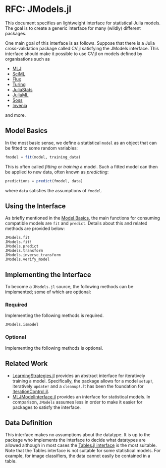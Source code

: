 # RFC: JModels.jl

This document specifies an lightweight interface for statistical Julia models.
The goal is to create a generic interface for many (wildly) different packages.

One main goal of this interface is as follows.
Suppose that there is a Julia cross-validation package called CV.jl satisfying the JModels interface.
This interface should make it possible to use CV.jl on models defined by organisations such as

- [MLJ](https://alan-turing-institute.github.io/MLJ.jl/dev/)
- [SciML](https://sciml.ai/)
- [Flux](https://fluxml.ai/)
- [Turing](https://turing.ml/)
- [JuliaStats](https://juliastats.org/)
- [JuliaML](https://juliaml.github.io/)
- [Soss](https://cscherrer.github.io/Soss.jl/)
- [Invenia](https://github.com/invenia/)

and more.

## Model Basics

In the most basic sense, we define a statistical `model` as an object that can be fitted to some random variables:

```julia
fmodel = fit(model, training_data)
```

This is often called _fitting_ or _training_ a model.
Such a fitted model can then be applied to new data, often known as _predicting_:

```julia
predictions = predict(fmodel, data)
```

where `data` satisfies the assumptions of `fmodel`.

## Using the Interface

As briefly mentioned in the [Model Basics](@ref), the main functions for consuming compatible models are `fit` and `predict`.
Details about this and related methods are provided below:

```@docs
JModels.fit
JModels.fit!
JModels.predict
JModels.transform
JModels.inverse_transform
JModels.verify_model
```

## Implementing the Interface

To become a `JModels.jl` source, the following methods can be implemented; some of which are optional:

### Required

Implementing the following methods is required.

```@docs
JModels.ismodel
```

### Optional

Implementing the following methods is optional.

## Related Work

- [LearningStrategies.jl](https://github.com/JuliaML/LearningStrategies.jl) provides an abstract interface for iteratively training a model.
    Specifically, the package allows for a model `setup!`, iteratively `update!` and a `cleanup!`.
    It has been the foundation for [IterationControl.jl](https://github.com/JuliaAI/IterationControl.jl).
- [MLJModelInterface.jl](https://github.com/JuliaAI/MLJModelInterface.jl) provides an interface for statistical models.
    In comparison, `JModels` assumes less in order to make it easier for packages to satisfy the interface.

## Data Definition

This interface makes no assumptions about the datatype.
It is up to the package who implements the interface to decide what datatypes are allowed although in most cases the [Tables.jl interface](https://juliadata.github.io/Tables.jl/stable/) is the most suitable.
Note that the Tables interface is not suitable for some statistical models.
For example, for image classifiers, the data cannot easily be contained in a table.
